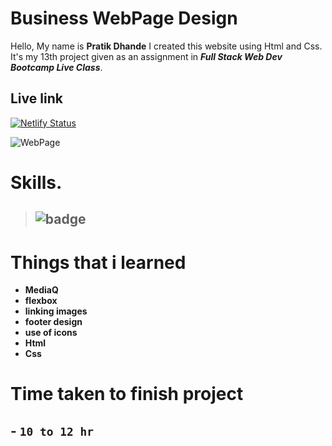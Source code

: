 # Business WebPage Design

 Hello, My name is __Pratik Dhande__
I created this website using Html and Css. It's my 13th project given as an assignment in **_Full Stack Web Dev Bootcamp  Live Class_**. 

## Live link

[![Netlify Status](https://api.netlify.com/api/v1/badges/0d9fcae7-4315-46ac-884d-41ca7969c9a1/deploy-status)](https://illustrious-fairy-0861bb.netlify.app/)


![WebPage](./127.0.0.1_5500_%20(5).png)


 # Skills.

 >  ## ![badge](https://img.shields.io/badge/Skills-HTML%2FCSS-blue)


# Things that i learned
- __MediaQ__
- __flexbox__
- __linking images__
- __footer design__
- __use of icons__
- __Html__
- __Css__

# Time taken to finish project

## - `10 to 12 hr` 